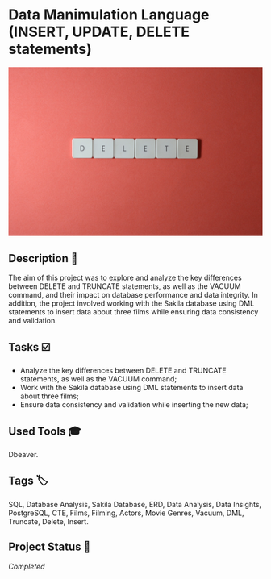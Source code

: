 # Data Manimulation Language (INSERT, UPDATE, DELETE statements)
![YM-logo](delete.jpg)

## Description :key:
The aim of this project was to explore and analyze the key differences between DELETE and TRUNCATE statements, as well as the VACUUM command, and their impact on database performance and data integrity. In addition, the project involved working with the Sakila database using DML statements to insert data about three films while ensuring data consistency and validation.


## Tasks :ballot_box_with_check:
- Analyze the key differences between DELETE and TRUNCATE statements, as well as the VACUUM command;
- Work with the Sakila database using DML statements to insert data about three films;
- Ensure data consistency and validation while inserting the new data;


## Used Tools :mortar_board:
Dbeaver.


## Tags :label:
SQL, Database Analysis, Sakila Database, ERD, Data Analysis, Data Insights, PostgreSQL, CTE, Films, Filming, Actors, Movie Genres, Vacuum, DML, Truncate, Delete, Insert.

## Project Status :black_square_button:
_Completed_ 
